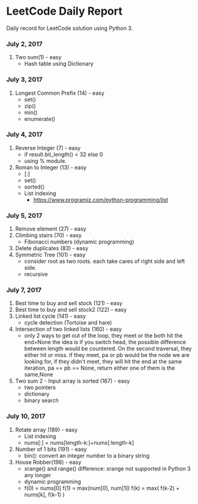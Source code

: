 # LeetCode Daily Report


Daily record for LeetCode solution using Python 3. 


### July 2, 2017
1. Two sum(1) - easy
    - Hash table using Dictionary
  
### July 3, 2017
1. Longest Common Prefix (14) - easy
    - set()
    - zip()
    - min()
    - enumerate()
### July 4, 2017
1. Reverse Integer (7) - easy
    * if result.bit_length() < 32 else 0
    * using % module.
2. Roman to Integer (13) - easy
    * [:]
    * set()
    * sorted()
    * List indexing
        * https://www.programiz.com/python-programming/list
### July 5, 2017
1. Remove element (27) - easy
2. Climbing stairs (70) - easy
    * Fibonacci numbers (dynamic programming)
3. Delete duplicates (83) - easy
4. Symmetric Tree (101) - easy
    * consider root as two roots. each take cares of right side and left side.
    * recursive
### July 7, 2017
1. Best time to buy and sell stock (121) - easy
2. Best time to buy and sell stock2 (122) - easy
3. Linked list cycle (141) - easy
    * cycle detection (Tortoise and hare)
4. Intersection of two linked lists (160) - easy
    * only 2 ways to get out of the loop, they meet or the both hit the end=None 
    the idea is if you switch head, the possible difference between length would be countered. 
    On the second traversal, they either hit or miss. 
    if they meet, pa or pb would be the node we are looking for, 
    if they didn't meet, they will hit the end at the same iteration, pa == pb == None, return either one of them is the same,None
5. Two sum 2 - Input array is sorted (167) - easy
    * two pointers
    * dictionary
    * binary search
    
### July 10, 2017
1. Rotate array (189) - easy
    * List indexing
    * nums[:] = nums[length-k:]+nums[:length-k]
2. Number of 1 bits (191) - easy
    * bin(): convert an integer number to a binary string
3. House Robber(198) - easy
    * xrange() and range() difference: xrange not supported in Python 3 any longer
    * dynamic programming
    * f(0) = nums[0]
        f(1) = max(num[0], num[1])
        f(k) = max( f(k-2) + nums[k], f(k-1) )


